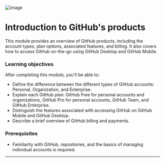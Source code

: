![image](https://github.com/AndreCoutinhom/github_administration_study_path/assets/91290799/56e735d8-e1dd-430e-a63f-eebee6adf8e8)

# Introduction to GitHub's products

This module provides an overview of GitHub products, including the account types, plan options, associated features, and billing. It also covers how to access GitHub on-the-go using GitHub Desktop and GitHub Mobile.

### Learning objectives

After completing this module, you'll be able to:

* Define the difference between the different types of GitHub accounts: Personal, Organization, and Enterprise.
* Explain each GitHub plan: GitHub Free for personal accounts and organizations, GitHub Pro for personal accounts, GitHub Team, and GitHub Enterprise.
* Distinguish the features associated with accessing GitHub on GitHub Mobile and GitHub Desktop.
* Describe a brief overview of GitHub billing and payments.

### Prerequisites

* Familiarity with GitHub, repositories, and the basics of managing individual accounts is required.

---
